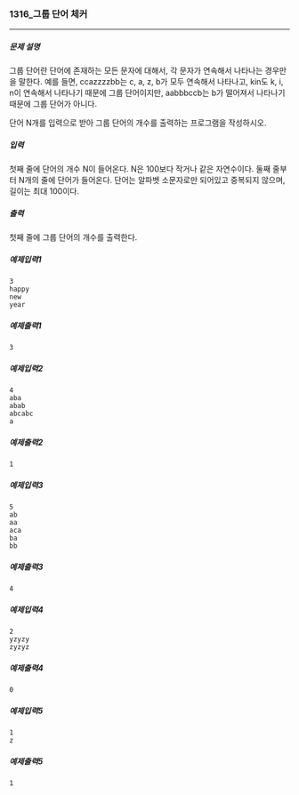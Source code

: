 ### 1316_그룹 단어 체커
***

##### 문제 설명
그룹 단어란 단어에 존재하는 모든 문자에 대해서, 각 문자가 연속해서 나타나는 경우만을 말한다. 예를 들면, ccazzzzbb는 c, a, z, b가 모두 연속해서 나타나고, kin도 k, i, n이 연속해서 나타나기 때문에 그룹 단어이지만, aabbbccb는 b가 떨어져서 나타나기 때문에 그룹 단어가 아니다.

단어 N개를 입력으로 받아 그룹 단어의 개수를 출력하는 프로그램을 작성하시오.

##### 입력
첫째 줄에 단어의 개수 N이 들어온다. N은 100보다 작거나 같은 자연수이다. 둘째 줄부터 N개의 줄에 단어가 들어온다. 단어는 알파벳 소문자로만 되어있고 중복되지 않으며, 길이는 최대 100이다.

##### 출력
첫째 줄에 그룹 단어의 개수를 출력한다.

##### 예제입력1
```
3
happy
new
year
```


##### 예제출력1
```
3
```
##### 예제입력2
```
4
aba
abab
abcabc
a
```


##### 예제출력2
```
1
```

##### 예제입력3
```
5
ab
aa
aca
ba
bb
```


##### 예제출력3
```
4
```

##### 예제입력4
```
2
yzyzy
zyzyz
```


##### 예제출력4
```
0
```

##### 예제입력5
```
1
z
```


##### 예제출력5
```
1
```